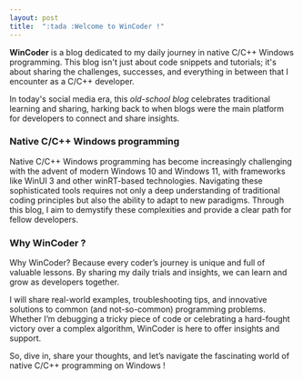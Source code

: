 ```yaml
---
layout: post
title:  ":tada :Welcome to WinCoder !"
---
```


**WinCoder** is a blog dedicated to my daily journey in native C/C++ Windows programming. This blog isn't just about code snippets and tutorials; it's about sharing the challenges, successes, and everything in between that I encounter as a C/C++ developer.

In today's social media era, this *old-school blog* celebrates traditional learning and sharing, harking back to when blogs were the main platform for developers to connect and share insights.

### Native C/C++ Windows programming

Native C/C++ Windows programming has become increasingly challenging with the advent of modern Windows 10 and Windows 11, with frameworks like WinUI 3 and other winRT-based technologies. Navigating these sophisticated tools requires not only a deep understanding of traditional coding principles but also the ability to adapt to new paradigms. Through this blog, I aim to demystify these complexities and provide a clear path for fellow developers.

### Why WinCoder ?

Why WinCoder? Because every coder’s journey is unique and full of valuable lessons. By sharing my daily trials and insights, we can learn and grow as developers together.

I will share real-world examples, troubleshooting tips, and innovative solutions to common (and not-so-common) programming problems. Whether I’m debugging a tricky piece of code or celebrating a hard-fought victory over a complex algorithm, WinCoder is here to offer insights and support.

So, dive in, share your thoughts, and let’s navigate the fascinating world of native C/C++ programming on Windows !
